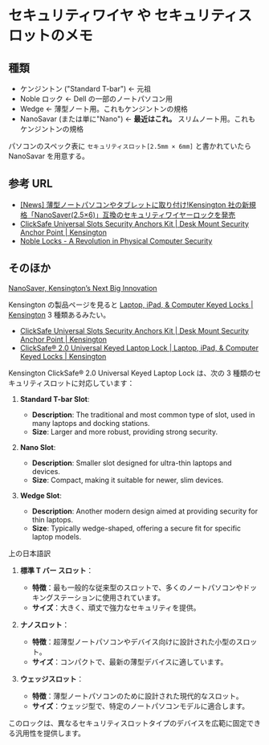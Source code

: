 # セキュリティワイヤ や セキュリティスロットのメモ

## 種類

- ケンジントン ("Standard T-bar") ← 元祖
- Noble ロック ← Dell の一部のノートパソコン用
- Wedge ← 薄型ノート用。これもケンジントンの規格
- NanoSavar (または単に"Nano") ← **最近はこれ。** スリムノート用。これもケンジントンの規格

パソコンのスペック表に
`セキュリティスロット[2.5mm × 6mm]` と書かれていたら
NanoSavar を用意する。

## 参考 URL

- [[News] 薄型ノートパソコンやタブレットに取り付け!Kensington 社の新規格「NanoSaver(2.5×6)」互換のセキュリティワイヤーロックを発売](https://www.elecom.co.jp/news/201802/esl-702/#:~:text=%E3%80%8CNanoSaver%EF%BC%882.5%C3%976%EF%BC%89%E3%80%8D%E3%81%AF%E3%80%81%E6%AC%A1%E4%B8%96%E4%BB%A3,%E5%8B%95%E3%81%8D%E3%81%AB%E5%AF%BE%E5%BF%9C%E3%81%97%E3%81%BE%E3%81%99%E3%80%82)
- [ClickSafe Universal Slots Security Anchors Kit | Desk Mount Security Anchor Point | Kensington](https://www.kensington.com/p/products/technology-device-security-products/lock-anchor-points-accessories/clicksafe-universal-slots-security-anchors-kit-1/)
- [Noble Locks - A Revolution in Physical Computer Security](https://www.noblelocks.com/)

## そのほか

[NanoSaver, Kensington’s Next Big Innovation](https://www.kensington.com/solutions/product-category/security/nanosaver/)

Kensington の製品ページを見ると
[Laptop, iPad, & Computer Keyed Locks | Kensington](https://www.kensington.com/c/products/technology-device-security-products/device-security-keyed-locks/?srt=newest)
3 種類あるみたい。

- [ClickSafe Universal Slots Security Anchors Kit | Desk Mount Security Anchor Point | Kensington](https://www.kensington.com/p/products/technology-device-security-products/lock-anchor-points-accessories/clicksafe-universal-slots-security-anchors-kit-1/)
- [ClickSafe® 2.0 Universal Keyed Laptop Lock | Laptop, iPad, & Computer Keyed Locks | Kensington](https://www.kensington.com/p/products/technology-device-security-products/device-security-keyed-locks/clicksafe-23.0-universal-keyed-laptop-lock/)

Kensington ClickSafe® 2.0 Universal Keyed Laptop Lock は、次の 3 種類のセキュリティスロットに対応しています：

1. **Standard T-bar Slot**:

   - **Description**: The traditional and most common type of slot, used in many laptops and docking stations.
   - **Size**: Larger and more robust, providing strong security.

2. **Nano Slot**:

   - **Description**: Smaller slot designed for ultra-thin laptops and devices.
   - **Size**: Compact, making it suitable for newer, slim devices.

3. **Wedge Slot**:

   - **Description**: Another modern design aimed at providing security for thin laptops.
   - **Size**: Typically wedge-shaped, offering a secure fit for specific laptop models.

上の日本語訳

1. **標準 T バー スロット**：

   - **特徴**：最も一般的な従来型のスロットで、多くのノートパソコンやドッキングステーションに使用されています。
   - **サイズ**：大きく、頑丈で強力なセキュリティを提供。

2. **ナノスロット**：

   - **特徴**：超薄型ノートパソコンやデバイス向けに設計された小型のスロット。
   - **サイズ**：コンパクトで、最新の薄型デバイスに適しています。

3. **ウェッジスロット**：
   - **特徴**：薄型ノートパソコンのために設計された現代的なスロット。
   - **サイズ**：ウェッジ型で、特定のノートパソコンモデルに適合します。

このロックは、異なるセキュリティスロットタイプのデバイスを広範に固定できる汎用性を提供します。
